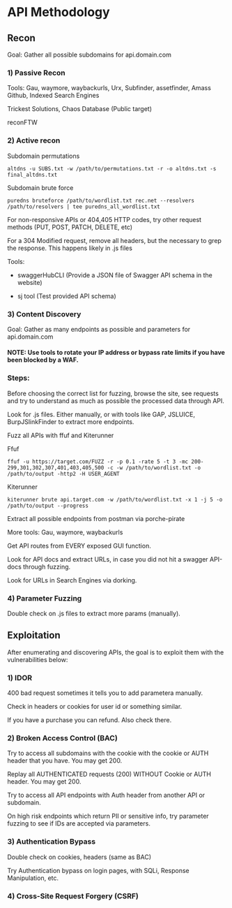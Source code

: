 # API Methodology

## Recon

Goal: Gather all possible subdomains for api.domain.com

### 1) Passive Recon

Tools: Gau, waymore, waybackurls, Urx, Subfinder, assetfinder, Amass
Github, Indexed Search Engines

Trickest Solutions, Chaos Database (Public target)

reconFTW

### 2) Active recon

Subdomain permutations

    altdns -u SUBS.txt -w /path/to/permutations.txt -r -o altdns.txt -s final_altdns.txt

Subdomain brute force

    puredns bruteforce /path/to/wordlist.txt rec.net --resolvers /path/to/resolvers | tee puredns_all_wordlist.txt


For non-responsive APIs or 404,405 HTTP codes, try other request methods (PUT, POST, PATCH, DELETE, etc)

For a 304 Modified request, remove all headers, but the necessary to grep the response. This happens likely in .js files

Tools: 

- swaggerHubCLI (Provide a JSON file of Swagger API schema in the website)

- sj tool (Test provided API schema)

### 3) Content Discovery

Goal: Gather as many endpoints as possible and parameters for api.domain.com

#### NOTE: Use tools to rotate your IP address or bypass rate limits if you have been blocked by a WAF.

### Steps:

Before choosing the correct list for fuzzing, browse the site, see requests and try to understand as much as possible the processed data through API.

Look for .js files. Either manually, or with tools like GAP, JSLUICE, BurpJSlinkFinder to extract more endpoints.

Fuzz all APIs with ffuf and Kiterunner

Ffuf

    ffuf -u https://target.com/FUZZ -r -p 0.1 -rate 5 -t 3 -mc 200-299,301,302,307,401,403,405,500 -c -w /path/to/wordlist.txt -o /path/to/output -http2 -H USER_AGENT

Kiterunner

    kiterunner brute api.target.com -w /path/to/wordlist.txt -x 1 -j 5 -o /path/to/output --progress

Extract all possible endpoints from postman via porche-pirate

More tools: Gau, waymore, waybackurls

Get API routes from EVERY exposed GUI function.

Look for API docs and extract URLs, in case you did not hit a swagger API-docs through fuzzing.

Look for URLs in Search Engines via dorking.

### 4) Parameter Fuzzing

Double check on .js files to extract more params (manually).


## Exploitation

After enumerating and discovering APIs, the goal is to exploit them with the vulnerabilities below:

### 1) IDOR

400 bad request sometimes it tells you to add parametera manually.

Check in headers or cookies for user id or something similar.

If you have a purchase you can refund. Also check there.

### 2) Broken Access Control (BAC)

Try to access all subdomains with the cookie with the cookie or AUTH header that you have. You may get 200.

Replay all AUTHENTICATED requests (200) WITHOUT Cookie or AUTH header. You may get 200.

Try to access all API endpoints with Auth header from another API or subdomain.

On high risk endpoints which return PII or sensitive info, try parameter fuzzing to see if IDs are accepted via parameters.

### 3) Authentication Bypass

Double check on cookies, headers (same as BAC)

Try Authentication bypass on login pages, with SQLi, Response Manipulation, etc.

### 4) Cross-Site Request Forgery (CSRF)

